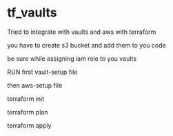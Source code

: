# tf_vaults
Tried to integrate with vaults and aws with terraform


you have to create s3 bucket and add them to you code


be sure while assigning iam role to you vaults

RUN first vault-setup file

then aws-setup file


terraform init

terraform plan

terraform apply
